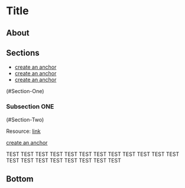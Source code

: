 # Title

## About

## Sections

- [create an anchor](#anchors-in-markdown)
- [create an anchor](#anchors-in-markdown)
- [create an anchor](#bottom)

(#Section-One)

### Subsection ONE

(#Section-Two)

Resource:
[link](https://www.google.com)


[create an anchor](#anchors-in-markdown)


TEST
TEST
TEST
TEST
TEST
TEST
TEST
TEST
TEST
TEST
TEST
TEST
TEST
TEST
TEST
TEST
TEST
TEST
TEST
TEST

## Bottom
